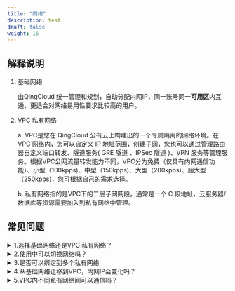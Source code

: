 ```yaml
---
title: "网络"
description: test
draft: false
weight: 15
---
```


## 解释说明

1. 基础网络

   由QingCloud 统一管理和规划，自动分配内网IP，同一账号同一**可用区**内互通，更适合对网络易用性要求比较高的用户。

2. VPC 私有网络

   a. VPC是您在 QingCloud 公有云上构建出的一个专属隔离的网络环境。在 VPC 网络内，您可以自定义 IP 地址范围，创建子网，您也可以通过管理路由器自定义端口转发、隧道服务( GRE 隧道 、IPSec 隧道 )、VPN 服务等管理服务。根据VPC公网流量转发能力不同，VPC分为免费（仅具有内网通信功能）、小型（100kpps)、中型（150kpps)、大型（200kpps)、超大型（250kpps)，您可根据自己的需求选择。

   b. 私有网络指的是VPC下的二层子网网段，通常是一个 C 段地址，云服务器/数据库等资源需要加入到私有网络中管理。

## 常见问题

<details>
<summary>1.选择基础网络还是VPC 私有网络？</summary>
建议您使用vpc私有网络， 保证用户之间 100% 隔离，更加安全，并且可以配置端口转发、隧道、VPN服务，管理功能更强大。基础网络使用简单，默认内网互通，需要配置安全组跟其他用户隔离以提高安全性。
</details>

<details>
<summary>2.使用中可以切换网络吗？</summary>
可以，使用中您可以使用云服务器的切换私有网络功能绑定到改可用区下任何可用私有网络内。
</details>

<details>
<summary>3.是否可以绑定到多个私有网络</summary>
可以，使用中您可以使用云服务器的切换私有网络功能绑定到改可用区下任何可用私有网络内。
</details>

<details>
<summary>4.从基础网络迁移到VPC，内网IP会变化吗？</summary>
会。由于基础网络和VPC划分子网网段的方式不一样，云服务器迁移后，内网IP会发生变化。
</details>

<details>
<summary>5.VPC内不同私有网络间可以通信吗？</summary>
一个VPC内的私有网络可以进行通信，不同VPC的子网默认不能进行通信，但可以通过隧道和边界路由器使不同VPC的子网连接。
</details>





